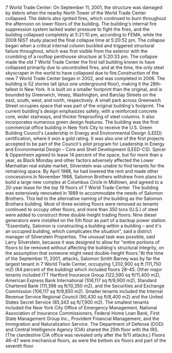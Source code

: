 7 World Trade Center: On September 11, 2001, the structure was damaged by debris when the nearby North Tower of the World Trade Center collapsed. The debris also ignited fires, which continued to burn throughout the afternoon on lower floors of the building. The building's internal fire suppression system lacked water pressure to fight the fires, and the building collapsed completely at 5:21:10 pm, according to FEMA, while the 2008 NIST study placed the final collapse time at 5:20:52 pm. The collapse began when a critical internal column buckled and triggered structural failure throughout, which was first visible from the exterior with the crumbling of a rooftop penthouse structure at 5:20:33 pm. The collapse made the old 7 World Trade Center the first tall building known to have collapsed primarily due to uncontrolled fires, and at the time, the only steel skyscraper in the world to have collapsed due to fire.Construction of the new 7 World Trade Center began in 2002, and was completed in 2006. The building is 52 stories tall (plus one underground floor), making it the 28th-tallest in New York. It is built on a smaller footprint than the original, and is bounded by Greenwich, Vesey, Washington, and Barclay Streets on the east, south, west, and north, respectively. A small park across Greenwich Street occupies space that was part of the original building's footprint. The current building's design emphasizes safety, with a reinforced concrete core, wider stairways, and thicker fireproofing of steel columns. It also incorporates numerous green design features. The building was the first commercial office building in New York City to receive the U.S. Green Building Council's Leadership in Energy and Environmental Design (LEED) certification, where it won a gold rating. It was also one of the first projects accepted to be part of the Council's pilot program for Leadership in Energy and Environmental Design – Core and Shell Development (LEED-CS). Spicer & Oppenheim agreed to lease 14 percent of the space, but for more than a year, as Black Monday and other factors adversely affected the Lower Manhattan real estate market, Silverstein was unable to find tenants for the remaining space. By April 1988, he had lowered the rent and made other concessions.In November 1988, Salomon Brothers withdrew from plans to build a large new complex at Columbus Circle in Midtown, and agreed to a 20-year lease for the top 19 floors of 7 World Trade Center. The building was extensively renovated in 1989 to accommodate the needs of Salomon Brothers. This led to the alternative naming of the building as the Salomon Brothers building. Most of three existing floors were removed as tenants continued to occupy other floors, and more than 350 tons (U.S.) of steel were added to construct three double-height trading floors. Nine diesel generators were installed on the 5th floor as part of a backup power station. "Essentially, Salomon is constructing a building within a building – and it's an occupied building, which complicates the situation", said a district manager of Silverstein Properties. The unusual task was possible, said Larry Silverstein, because it was designed to allow for "entire portions of floors to be removed without affecting the building's structural integrity, on the assumption that someone might need double-height floors."At the time of the September 11, 2001, attacks, Salomon Smith Barney was by far the largest tenant in 7 World Trade Center, occupying 1,202,900 sq ft (111,750 m2) (64 percent of the building) which included floors 28–45. Other major tenants included ITT Hartford Insurance Group (122,590 sq ft/11,400 m2), American Express Bank International (106,117 sq ft/9,900 m2), Standard Chartered Bank (111,398 sq ft/10,350 m2), and the Securities and Exchange Commission (106,117 sq ft/9,850 m2). Smaller tenants included the Internal Revenue Service Regional Council (90,430 sq ft/8,400 m2) and the United States Secret Service (85,343 sq ft/7,900 m2). The smallest tenants included the New York City Office of Emergency Management, National Association of Insurance Commissioners, Federal Home Loan Bank, First State Management Group Inc., Provident Financial Management, and the Immigration and Naturalization Service. The Department of Defense (DOD) and Central Intelligence Agency (CIA) shared the 25th floor with the IRS. (The clandestine CIA office was revealed only after the 9/11 attacks.)  Floors 46–47 were mechanical floors, as were the bottom six floors and part of the seventh floor.
